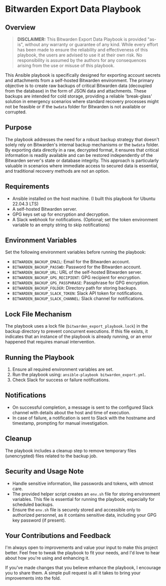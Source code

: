 # Bitwarden Export Data Playbook


## Overview

> **DISCLAIMER:** This Bitwarden Export Data Playbook is provided "as-is", without any warranty or guarantee of any kind. While every effort has been made to ensure the reliability and effectiveness of this playbook, the users are advised to use it at their own risk. No responsibility is assumed by the authors for any consequences arising from the use or misuse of this playbook.

This Ansible playbook is specifically designed for exporting account secrets and attachments from a self-hosted Bitwarden environment. The primary objective is to create raw backups of critical Bitwarden data (decoupled from the database) in the form of JSON data and attachments. These backups are intended for cold storage, providing a reliable 'break-glass' solution in emergency scenarios where standard recovery processes might not be feasible or if the `bwdata` folder for Bitwarden is not available or corrupted.

## Purpose
The playbook addresses the need for a robust backup strategy that doesn't solely rely on Bitwarden's internal backup mechanisms or the `bwdata` folder. By exporting data directly in a raw, decrypted format, it ensures that critical information is readily available and can be restored independently of the Bitwarden server's state or database integrity. This approach is particularly valuable in scenarios where immediate access to secured data is essential, and traditional recovery methods are not an option.

## Requirements
- Ansible installed on the host machine. (I built this playbook for Ubuntu 22.04.3 LTS)
- A self-hosted Bitwarden server.
- GPG keys set up for encryption and decryption.
- A Slack webhook for notifications. (Optional; set the token environment variable to an empty string to skip notifications)

## Environment Variables
Set the following environment variables before running the playbook:
- `BITWARDEN_BACKUP_EMAIL`: Email for the Bitwarden account.
- `BITWARDEN_BACKUP_PASSWD`: Password for the Bitwarden account.
- `BITWARDEN_BACKUP_URL`: URL of the self-hosted Bitwarden server.
- `BITWARDEN_BACKUP_GPG_RECIPIENT`: GPG recipient for encryption.
- `BITWARDEN_BACKUP_GPG_PASSPHRASE`: Passphrase for GPG encryption.
- `BITWARDEN_BACKUP_FOLDER`: Directory path for storing backups.
- `BITWARDEN_BACKUP_SLACK_TOKEN`: Slack API token for notifications.
- `BITWARDEN_BACKUP_SLACK_CHANNEL`: Slack channel for notifications.

## Lock File Mechanism
The playbook uses a lock file (`bitwarden_export_playbook.lock`) in the backup directory to prevent concurrent executions. If this file exists, it indicates that an instance of the playbook is already running, or an error happened that requires manual intervention.

## Running the Playbook
1. Ensure all required environment variables are set.
2. Run the playbook using: `ansible-playbook bitwarden_export.yml`.
3. Check Slack for success or failure notifications.

## Notifications
- On successful completion, a message is sent to the configured Slack channel with details about the host and time of execution.
- In case of failure, a notification is sent to Slack with the hostname and timestamp, prompting for manual investigation.

## Cleanup
The playbook includes a cleanup step to remove temporary files (unencrypted) files related to the backup job.

## Security and Usage Note
- Handle sensitive information, like passwords and tokens, with utmost care.
- The provided helper script creates an `env.sh` file for storing environment variables. This file is essential for running the playbook, especially for scheduled backups.
- Ensure the `env.sh` file is securely stored and accessible only to authorized personnel, as it contains sensitive data, including your GPG key password (if present).

## Your Contributions and Feedback

I'm always open to improvements and value your input to make this project better. Feel free to tweak the playbook to fit your needs, and I'd love to hear about how you're using and enhancing it.

If you've made changes that you believe enhance the playbook, I encourage you to share them. A simple pull request is all it takes to bring your improvements into the fold.


